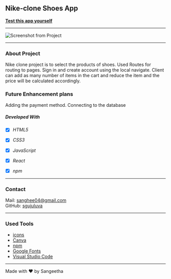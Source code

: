 ## Nike-clone Shoes App

**[Test this app yourself](https://sgujuluva-shoes-app-react.vercel.app/)**

---

![Screenshot from Project](./src/images/nike.gif)

  
---

### About Project

Nike clone project is to select the products of shoes. Used Routes for routing to pages. Sign in and create account using the local navigate.  Client can add as many number of items in the cart and reduce the item and the price will be calculated accordingly.

### Future Enhancement plans

Adding the payment method. Connecting to the database

##### Developed With

- [x] _HTML5_
- [x] _CSS3_
- [x] _JavaScript_
- [x] _React_
- [x] _npm_


---

### Contact

Mail: <sanghee04@gmail.com><br>
GitHub: [sgujuluva](https://github.com/)<br>

---

### Used Tools

- [icons](https://flaticons.com)
- [Canva](https://www.canva.com/)
- [npm](https://www.npmjs.com/)
- [Google Fonts](https://fonts.google.com/)
- [Visual Studio Code](https://code.visualstudio.com/)


---

Made with ❤️ by Sangeetha